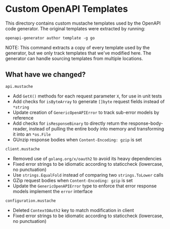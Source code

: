# Custom OpenAPI Templates

This directory contains custom mustache templates used by the OpenAPI code generator.
The original templates were extracted by running:
```shell
openapi-generator author template -g go
```
NOTE: This command extracts a copy of every template used by the generator, but we only
track templates that we've modified here. The generator can handle sourcing templates from
multiple locations.

## What have we changed?

`api.mustache`
* Add `GetX()` methods for each request parameter `X`, for use in unit tests
* Add checks for `isByteArray` to generate `[]byte` request fields instead of `*string`
* Update creation of `GenericOpenAPIError` to track sub-error models by reference
* Add checks for `isResponseBinary` to directly return the response-body-reader, instead of
  pulling the entire body into memory and transforming it into an `*os.File`
* GUnzip response bodies when `Content-Encoding: gzip` is set

`client.mustache`
* Removed use of `golang.org/x/oauth2` to avoid its heavy dependencies
* Fixed error strings to be idiomatic according to staticcheck (lowercase, no punctuation)
* Use `strings.EqualFold` instead of comparing two `strings.ToLower` calls
* GZip request bodies when `Content-Encoding: gzip` is set
* Update the `GenericOpenAPIError` type to enforce that error response models implement the `error` interface

`configuration.mustache`
* Deleted `ContextOAuth2` key to match modification in client
* Fixed error strings to be idiomatic according to staticcheck (lowercase, no punctuation)
